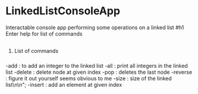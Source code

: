 # LinkedListConsoleApp
Interactable console app performing some operations on a linked list
#h1
Enter help for list of commands

##
1. List of commands
  ###
  -add : to add an integer to the linked list
  -all : print all integers in the linked list
  -delete : delete node at given index
  -pop : deletes the last node
  -reverse : figure it out yourself seems obvious to me
  -size : size of the linked list\n\n";
  -insert : add an element at given index
